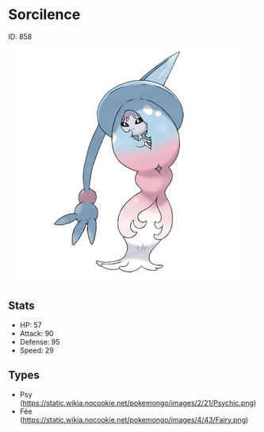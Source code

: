 # Sorcilence


ID: 858

![](https://raw.githubusercontent.com/PokeAPI/sprites/master/sprites/pokemon/other/official-artwork/858.png "Sorcilence")

## Stats


 - HP: 57
 - Attack: 90
 - Defense: 95
 - Speed: 29

## Types


 - Psy (https://static.wikia.nocookie.net/pokemongo/images/2/21/Psychic.png)
 - Fée (https://static.wikia.nocookie.net/pokemongo/images/4/43/Fairy.png)
